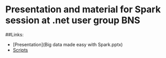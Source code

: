 # Presentation and material for Spark session at .net user group BNS


##Links:
* [Presentation](Big data made easy with Spark.pptx)
* [Scripts](Scripts.scala)